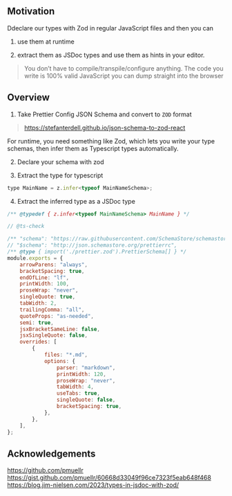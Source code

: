 ## Motivation

Ddeclare our types with Zod in regular JavaScript files and then you can

1. use them at runtime

2. extract them as JSDoc types and use them as hints in your editor.

> You don’t have to compile/transpile/configure anything. The code you write is 100% valid JavaScript you can dump straight into the browser

## Overview

1. Take Prettier Config JSON Schema and convert to `ZOD` format

> https://stefanterdell.github.io/json-schema-to-zod-react

For runtime, you need something like Zod, which lets you write your type schemas, then infer them as Typescript types automatically.

2. Declare your schema with zod

3. Extract the type for typescript

```js
type MainName = z.infer<typeof MainNameSchema>;
```

4. Extract the inferred type as a JSDoc type

```js
/** @typedef { z.infer<typeof MainNameSchema> MainName } */
```

```javascript
// @ts-check

/** "schema": "https://raw.githubusercontent.com/SchemaStore/schemastore/master/src/schemas/json/prettierrc.json", */
// "$schema": "http://json.schemastore.org/prettierrc",
/** @type { import('./prettier.zod').PrettierSchema[] } */
module.exports = {
	arrowParens: "always",
	bracketSpacing: true,
	endOfLine: "lf",
	printWidth: 100,
	proseWrap: "never",
	singleQuote: true,
	tabWidth: 2,
	trailingComma: "all",
	quoteProps: "as-needed",
	semi: true,
	jsxBracketSameLine: false,
	jsxSingleQuote: false,
	overrides: [
		{
			files: "*.md",
			options: {
				parser: "markdown",
				printWidth: 120,
				proseWrap: "never",
				tabWidth: 4,
				useTabs: true,
				singleQuote: false,
				bracketSpacing: true,
			},
		},
	],
};
```

## Acknowledgements

https://github.com/pmuellr  
https://gist.github.com/pmuellr/60668d33049f96ce7323f5eab648f468  
https://blog.jim-nielsen.com/2023/types-in-jsdoc-with-zod/
